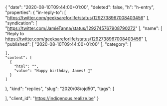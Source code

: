 {
  "date": "2020-08-10T09:44:00+01:00",
  "deleted": false,
  "h": "h-entry",
  "properties": {
    "in-reply-to": [
      "https://twitter.com/geeksareforlife/status/1292738967008403456"
    ],
    "syndication": [
      "https://twitter.com/JamieTanna/status/1292745767908790272"
    ],
    "name": [
      "Reply to https://twitter.com/geeksareforlife/status/1292738967008403456"
    ],
    "published": [
      "2020-08-10T09:44:00+01:00"
    ],
    "category": [

    ],
    "content": [
      {
        "html": "",
        "value": "Happy birthday, James! 🎂"
      }
    ]
  },
  "kind": "replies",
  "slug": "2020/08/ojd50",
  "tags": [

  ],
  "client_id": "https://indigenous.realize.be"
}
